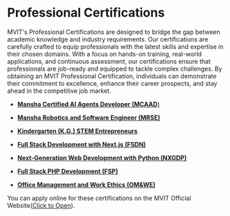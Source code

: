 # Professional Certifications
MVIT's Professional Certifications are designed to bridge the gap between academic knowledge and industry requirements. Our certifications are carefully crafted to equip professionals with the latest skills and expertise in their chosen domains. With a focus on hands-on training, real-world applications, and continuous assessment, our certifications ensure that professionals are job-ready and equipped to tackle complex challenges. By obtaining an MVIT Professional Certification, individuals can demonstrate their commitment to excellence, enhance their career prospects, and stay ahead in the competitive job market.


- [**Mansha Certified AI Agents Developer (MCAAD**)](MCAAD/Readme.md)

- [**Mansha Robotics and Software Engineer (MRSE)**](MRSE/Readme.md)

- [**Kindergarten (K.G.) STEM Entrepreneurs**]()

- [**Full Stack Development with Next.js (FSDN)**](FSDN/Readme.md)

- [**Next-Generation Web Development with Python (NXGDP)**](NXGDP/Readme.md)

- [**Full Stack PHP Development (FSP)**](FSP/Readme.md)

- [**Office Management and Work Ethics (OM&WE)**](OMWE/Readme.md)




You can apply online for these certifications on the MVIT Official Website([Click to Open](https://www.mvut.us/pages/apply)).
